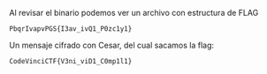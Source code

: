 Al revisar el binario podemos ver un archivo con estructura de FLAG

```
PbqrIvapvPGS{I3av_ivQ1_P0zc1y1}
```

Un mensaje cifrado con Cesar, del cual sacamos la flag:

```
CodeVinciCTF{V3ni_viD1_C0mp1l1}
```
